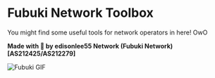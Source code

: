 # Fubuki Network Toolbox
You might find some useful tools for network operators in here! OwO


**Made with 🌽 by edisonlee55 Network (Fubuki Network) [AS212425/AS212279]**


![Fubuki GIF](assets/img/fubuki.gif)
